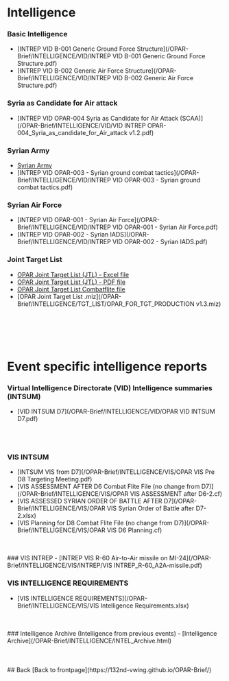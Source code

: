 # Intelligence


### Basic Intelligence
- [INTREP VID B-001 Generic Ground Force Structure](/OPAR-Brief/INTELLIGENCE/VID/INTREP VID B-001 Generic Ground Force Structure.pdf)
- [INTREP VID B-002 Generic Air Force Structure](/OPAR-Brief/INTELLIGENCE/VID/INTREP VID B-002 Generic Air Force Structure.pdf)

### Syria as Candidate for Air attack
- [INTREP VID OPAR-004 Syria as Candidate for Air Attack (SCAA)](/OPAR-Brief/INTELLIGENCE/VID/VID INTREP OPAR-004_Syria_as_candidate_for_Air_attack v1.2.pdf)

### Syrian Army
- [Syrian Army](/OPAR-Brief/INTELLIGENCE/Syrian_Army.html)
- [INTREP VID OPAR-003 - Syrian ground combat tactics](/OPAR-Brief/INTELLIGENCE/VID/INTREP VID OPAR-003 - Syrian ground combat tactics.pdf)

### Syrian Air Force
- [INTREP VID OPAR-001 - Syrian Air Force](/OPAR-Brief/INTELLIGENCE/VID/INTREP VID OPAR-001 - Syrian Air Force.pdf)
- [INTREP VID OPAR-002 - Syrian IADS](/OPAR-Brief/INTELLIGENCE/VID/INTREP VID OPAR-002 - Syrian IADS.pdf)


### Joint Target List
- [OPAR Joint Target List (JTL) - Excel file](/OPAR-Brief/INTELLIGENCE/TGT_LIST/OPAR_JOINT_TARGET_LIST_v1.5.xlsx)
- [OPAR Joint Target List (JTL) - PDF file](/OPAR-Brief/INTELLIGENCE/TGT_LIST/OPAR_JOINT_TARGET_LIST_v1.5.pdf)
- [OPAR Joint Target List Combatflite file](/OPAR-Brief/INTELLIGENCE/TGT_LIST/OPAR_VIS_JOINT_TARGET_LIST_OVERLAY.cf)
- [OPAR Joint Target List .miz](/OPAR-Brief/INTELLIGENCE/TGT_LIST/OPAR_FOR_TGT_PRODUCTION v1.3.miz)
<br>
<br>
<br>
<br>

# Event specific intelligence reports

### Virtual Intelligence Directorate (VID) Intelligence summaries (INTSUM)
- [VID INTSUM D7](/OPAR-Brief/INTELLIGENCE/VID/OPAR VID INTSUM D7.pdf)
<br>
<br>

### VIS INTSUM
- [INTSUM VIS from D7](/OPAR-Brief/INTELLIGENCE/VIS/OPAR VIS Pre D8 Targeting Meeting.pdf)
- [VIS ASSESSMENT AFTER D6 Combat Flite File (no change from D7)](/OPAR-Brief/INTELLIGENCE/VIS/OPAR VIS ASSESSMENT after D6-2.cf)
- [VIS ASSESSED SYRIAN ORDER OF BATTLE AFTER D7](/OPAR-Brief/INTELLIGENCE/VIS/OPAR VIS Syrian Order of Battle after D7-2.xlsx)
- [VIS Planning for D8 Combat Flite File (no change from D7)](/OPAR-Brief/INTELLIGENCE/VIS/OPAR VIS D6 Planning.cf)

<br>
<br>
### VIS INTREP
- [INTREP VIS R-60 Air-to-Air missile on MI-24](/OPAR-Brief/INTELLIGENCE/VIS/INTREP/VIS INTREP_R-60_A2A-missile.pdf)


### VIS INTELLIGENCE REQUIREMENTS
- [VIS INTELLIGENCE REQUIREMENTS](/OPAR-Brief/INTELLIGENCE/VIS/VIS Intelligence Requirements.xlsx)

<br>
<br>
### Intelligence Archive (Intelligence from previous events)
- [Intelligence Archive](/OPAR-Brief/INTELLIGENCE/INTEL_Archive.html)
<br>
<br>
<br>
<br>
## Back
[Back to frontpage](https://132nd-vwing.github.io/OPAR-Brief/)